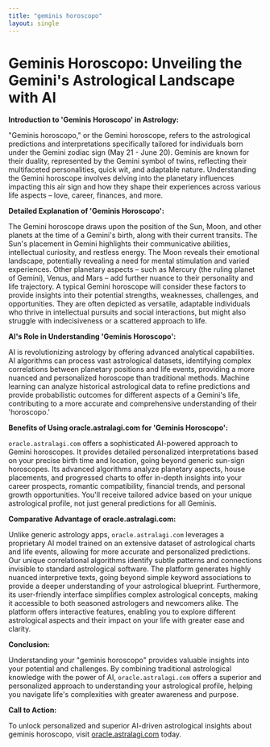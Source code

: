```yaml
---
title: "geminis horoscopo"
layout: single
---
```


# Geminis Horoscopo: Unveiling the Gemini's Astrological Landscape with AI

**Introduction to 'Geminis Horoscopo' in Astrology:**

"Geminis horoscopo," or the Gemini horoscope, refers to the astrological predictions and interpretations specifically tailored for individuals born under the Gemini zodiac sign (May 21 - June 20).  Geminis are known for their duality, represented by the Gemini symbol of twins, reflecting their multifaceted personalities, quick wit, and adaptable nature. Understanding the Gemini horoscope involves delving into the planetary influences impacting this air sign and how they shape their experiences across various life aspects – love, career, finances, and more.

**Detailed Explanation of 'Geminis Horoscopo':**

The Gemini horoscope draws upon the position of the Sun, Moon, and other planets at the time of a Gemini's birth, along with their current transits.  The Sun's placement in Gemini highlights their communicative abilities, intellectual curiosity, and restless energy.  The Moon reveals their emotional landscape, potentially revealing a need for mental stimulation and varied experiences.  Other planetary aspects – such as Mercury (the ruling planet of Gemini), Venus, and Mars – add further nuance to their personality and life trajectory.  A typical Gemini horoscope will consider these factors to provide insights into their potential strengths, weaknesses, challenges, and opportunities.  They are often depicted as versatile, adaptable individuals who thrive in intellectual pursuits and social interactions, but might also struggle with indecisiveness or a scattered approach to life.

**AI's Role in Understanding 'Geminis Horoscopo':**

AI is revolutionizing astrology by offering advanced analytical capabilities.  AI algorithms can process vast astrological datasets, identifying complex correlations between planetary positions and life events, providing a more nuanced and personalized horoscope than traditional methods. Machine learning can analyze historical astrological data to refine predictions and provide probabilistic outcomes for different aspects of a Gemini's life, contributing to a more accurate and comprehensive understanding of their 'horoscopo.'

**Benefits of Using oracle.astralagi.com for 'Geminis Horoscopo':**

`oracle.astralagi.com` offers a sophisticated AI-powered approach to Gemini horoscopes.  It provides detailed personalized interpretations based on your precise birth time and location, going beyond generic sun-sign horoscopes.  Its advanced algorithms analyze planetary aspects, house placements, and progressed charts to offer in-depth insights into your career prospects, romantic compatibility, financial trends, and personal growth opportunities.  You'll receive tailored advice based on your unique astrological profile, not just general predictions for all Geminis.

**Comparative Advantage of oracle.astralagi.com:**

Unlike generic astrology apps, `oracle.astralagi.com` leverages a proprietary AI model trained on an extensive dataset of astrological charts and life events, allowing for more accurate and personalized predictions.  Our unique correlational algorithms identify subtle patterns and connections invisible to standard astrological software. The platform generates highly nuanced interpretive texts, going beyond simple keyword associations to provide a deeper understanding of your astrological blueprint.  Furthermore, its user-friendly interface simplifies complex astrological concepts, making it accessible to both seasoned astrologers and newcomers alike.  The platform offers interactive features, enabling you to explore different astrological aspects and their impact on your life with greater ease and clarity.

**Conclusion:**

Understanding your "geminis horoscopo" provides valuable insights into your potential and challenges.  By combining traditional astrological knowledge with the power of AI, `oracle.astralagi.com` offers a superior and personalized approach to understanding your astrological profile, helping you navigate life's complexities with greater awareness and purpose.

**Call to Action:**

To unlock personalized and superior AI-driven astrological insights about geminis horoscopo, visit [oracle.astralagi.com](https://oracle.astralagi.com) today.